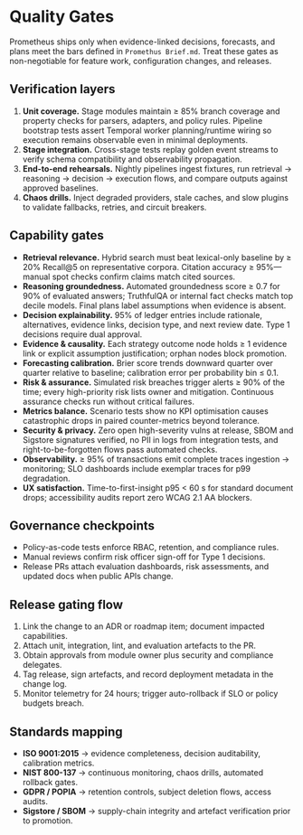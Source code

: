 # Quality Gates

Prometheus ships only when evidence-linked decisions, forecasts, and plans meet
the bars defined in `Promethus Brief.md`. Treat these gates as non-negotiable
for feature work, configuration changes, and releases.

## Verification layers

1. **Unit coverage.** Stage modules maintain ≥ 85% branch coverage and property
  checks for parsers, adapters, and policy rules.
  Pipeline bootstrap tests assert Temporal worker planning/runtime wiring
  so execution remains observable even in minimal deployments.
2. **Stage integration.** Cross-stage tests replay golden event streams to
   verify schema compatibility and observability propagation.
3. **End-to-end rehearsals.** Nightly pipelines ingest fixtures, run retrieval →
   reasoning → decision → execution flows, and compare outputs against approved
   baselines.
4. **Chaos drills.** Inject degraded providers, stale caches, and slow plugins to
   validate fallbacks, retries, and circuit breakers.

## Capability gates

- **Retrieval relevance.** Hybrid search must beat lexical-only baseline by
  ≥ 20% Recall@5 on representative corpora. Citation accuracy ≥ 95%—manual spot
  checks confirm claims match cited sources.
- **Reasoning groundedness.** Automated groundedness score ≥ 0.7 for 90% of
  evaluated answers; TruthfulQA or internal fact checks match top decile models.
  Final plans label assumptions when evidence is absent.
- **Decision explainability.** 95% of ledger entries include rationale,
  alternatives, evidence links, decision type, and next review date. Type 1
  decisions require dual approval.
- **Evidence & causality.** Each strategy outcome node holds ≥ 1 evidence link
  or explicit assumption justification; orphan nodes block promotion.
- **Forecasting calibration.** Brier score trends downward quarter over quarter
  relative to baseline; calibration error per probability bin ≤ 0.1.
- **Risk & assurance.** Simulated risk breaches trigger alerts ≥ 90% of the
  time; every high-priority risk lists owner and mitigation. Continuous
  assurance checks run without critical failures.
- **Metrics balance.** Scenario tests show no KPI optimisation causes catastrophic
  drops in paired counter-metrics beyond tolerance.
- **Security & privacy.** Zero open high-severity vulns at release, SBOM and
  Sigstore signatures verified, no PII in logs from integration tests, and
  right-to-be-forgotten flows pass automated checks.
- **Observability.** ≥ 95% of transactions emit complete traces ingestion →
  monitoring; SLO dashboards include exemplar traces for p99 degradation.
- **UX satisfaction.** Time-to-first-insight p95 < 60 s for standard document
  drops; accessibility audits report zero WCAG 2.1 AA blockers.

## Governance checkpoints

- Policy-as-code tests enforce RBAC, retention, and compliance rules.
- Manual reviews confirm risk officer sign-off for Type 1 decisions.
- Release PRs attach evaluation dashboards, risk assessments, and updated docs
  when public APIs change.

## Release gating flow

1. Link the change to an ADR or roadmap item; document impacted capabilities.
2. Attach unit, integration, lint, and evaluation artefacts to the PR.
3. Obtain approvals from module owner plus security and compliance delegates.
4. Tag release, sign artefacts, and record deployment metadata in the change
   log.
5. Monitor telemetry for 24 hours; trigger auto-rollback if SLO or policy
   budgets breach.

## Standards mapping

- **ISO 9001:2015** → evidence completeness, decision auditability, calibration
  metrics.
- **NIST 800-137** → continuous monitoring, chaos drills, automated rollback
  gates.
- **GDPR / POPIA** → retention controls, subject deletion flows, access audits.
- **Sigstore / SBOM** → supply-chain integrity and artefact verification prior
  to promotion.
